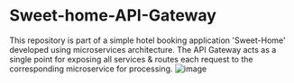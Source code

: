 # Sweet-home-API-Gateway
This repository is part of a simple hotel booking application 'Sweet-Home' developed using microservices architecture. The API Gateway acts as a single point for exposing all services &amp; routes each request to the corresponding microservice for processing.
![image](https://user-images.githubusercontent.com/87272023/157264605-ac694ea5-0057-416c-81f1-d4393a1f6050.png)
